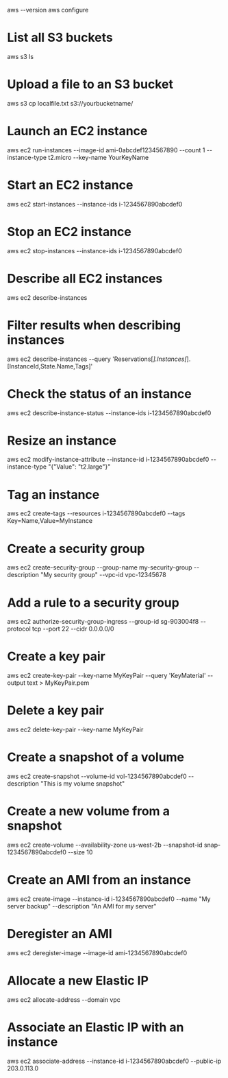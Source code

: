 aws --version
aws configure

# List all S3 buckets
aws s3 ls

# Upload a file to an S3 bucket
aws s3 cp localfile.txt s3://yourbucketname/

# Launch an EC2 instance
aws ec2 run-instances --image-id ami-0abcdef1234567890 --count 1 --instance-type t2.micro --key-name YourKeyName

# Start an EC2 instance
aws ec2 start-instances --instance-ids i-1234567890abcdef0

# Stop an EC2 instance
aws ec2 stop-instances --instance-ids i-1234567890abcdef0

# Describe all EC2 instances
aws ec2 describe-instances

# Filter results when describing instances
aws ec2 describe-instances --query 'Reservations[*].Instances[*].[InstanceId,State.Name,Tags]'

# Check the status of an instance
aws ec2 describe-instance-status --instance-ids i-1234567890abcdef0

# Resize an instance
aws ec2 modify-instance-attribute --instance-id i-1234567890abcdef0 --instance-type "{\"Value\": \"t2.large\"}"

# Tag an instance
aws ec2 create-tags --resources i-1234567890abcdef0 --tags Key=Name,Value=MyInstance

# Create a security group
aws ec2 create-security-group --group-name my-security-group --description "My security group" --vpc-id vpc-12345678

# Add a rule to a security group
aws ec2 authorize-security-group-ingress --group-id sg-903004f8 --protocol tcp --port 22 --cidr 0.0.0.0/0

# Create a key pair
aws ec2 create-key-pair --key-name MyKeyPair --query 'KeyMaterial' --output text > MyKeyPair.pem

# Delete a key pair
aws ec2 delete-key-pair --key-name MyKeyPair

# Create a snapshot of a volume
aws ec2 create-snapshot --volume-id vol-1234567890abcdef0 --description "This is my volume snapshot"

# Create a new volume from a snapshot
aws ec2 create-volume --availability-zone us-west-2b --snapshot-id snap-1234567890abcdef0 --size 10

# Create an AMI from an instance
aws ec2 create-image --instance-id i-1234567890abcdef0 --name "My server backup" --description "An AMI for my server"

# Deregister an AMI
aws ec2 deregister-image --image-id ami-1234567890abcdef0

# Allocate a new Elastic IP
aws ec2 allocate-address --domain vpc

# Associate an Elastic IP with an instance
aws ec2 associate-address --instance-id i-1234567890abcdef0 --public-ip 203.0.113.0

